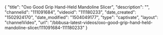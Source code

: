 {
    "title": "Oxo Good Grip Hand-Held Mandoline Slicer",
    "description": "",
    "channelid": "111091684",
    "videoid": "111180233",
    "date_created": "1502924170",
    "date_modified": "1504049177",
    "type": "captivate",
    "layout": "channelVideo",
    "url": "\/bbbusa-latest-videos\/oxo-good-grip-hand-held-mandoline-slicer\/111091684-111180233"
}